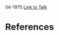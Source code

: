 

04-1975
[Link to Talk](https://www.churchofjesuschrist.org/study/general-conference/1975/04/saturday-morning-session?lang=eng)



# References
